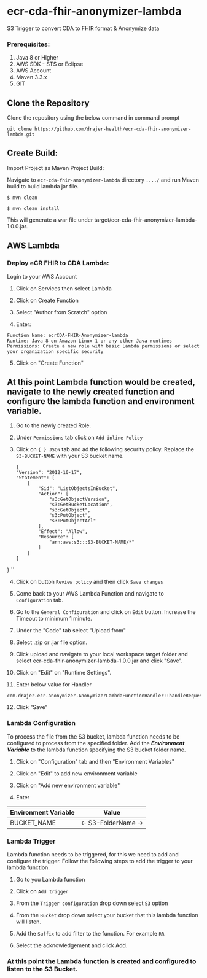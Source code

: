 # ecr-cda-fhir-anonymizer-lambda

S3 Trigger to convert CDA to FHIR format & Anonymize data

### Prerequisites:

1.  Java 8 or Higher
2.  AWS SDK - STS or Eclipse
3.  AWS Account
4.  Maven 3.3.x
5.  GIT

## Clone the Repository

Clone the repository using the below command in command prompt

`git clone https://github.com/drajer-health/ecr-cda-fhir-anonymizer-lambda.git`

## Create Build:

Import Project as Maven Project Build:

Navigate to `ecr-cda-fhir-anonymizer-lambda` directory  `..../` and run Maven build to build lambda jar file.

```
$ mvn clean

$ mvn clean install
```

This will generate a war file under target/ecr-cda-fhir-anonymizer-lambda-1.0.0.jar.

## AWS Lambda

### Deploy eCR FHIR to CDA Lambda:

Login to your AWS Account

1.  Click on Services then select Lambda

2.  Click on Create Function

3.  Select "Author from Scratch" option

4.  Enter:


```
Function Name: ecrCDA-FHIR-Anonymizer-lambda
Runtime: Java 8 on Amazon Linux 1 or any other Java runtimes
Permissions: Create a new role with basic Lambda permissions or select your organization specific security
```
5. Click on "Create Function"


## At this point Lambda function would be created, navigate to the newly created function and configure the lambda function and environment variable.

1. Go to the newly created Role.

2. Under `Permissions` tab click on `Add inline Policy`

3. Click on `{ } JSON` tab and ad the following security policy. Replace the `S3-BUCKET-NAME` with your S3 bucket name.
	```
	{
    "Version": "2012-10-17",
    "Statement": [
        {
            "Sid": "ListObjectsInBucket",
            "Action": [
                "s3:GetObjectVersion",
                "s3:GetBucketLocation",
                "s3:GetObject",
                "s3:PutObject",
                "s3:PutObjectAcl"
            ],
            "Effect": "Allow",
            "Resource": [
                "arn:aws:s3:::S3-BUCKET-NAME/*"
            ]
        }
    ]
}
	``

4. Click on button `Review policy` and then click `Save changes`

5. Come back to your AWS Lambda Function and navigate to `Configuration` tab.

6. Go to the `General Configuration` and click on `Edit` button. Increase the Timeout to minimum 1 minute.

7.  Under the "Code" tab select "Upload from"

8. Select .zip or .jar file option.

9. Click upload and navigate to your local workspace target folder and select ecr-cda-fhir-anonymizer-lambda-1.0.0.jar and click "Save".

10. Click on "Edit" on "Runtime Settings".

11. Enter below value for Handler


```
com.drajer.ecr.anonymizer.AnonymizerLambdaFunctionHandler::handleRequest

```
12.  Click "Save"

### Lambda Configuration
To process the file from the S3 bucket, lambda function needs to be configured to process from the specified folder. Add the ***Environment Variable*** to the lambda function specifying the S3 bucket folder name.

1.  Click on "Configuration" tab and then "Environment Variables"

2.  Click on "Edit" to add new environment variable

3.  Click on "Add new environment variable"

4.  Enter


|Environment Variable| Value |
|--|--|
|BUCKET_NAME  | <- S3-FolderName ->  |


### Lambda Trigger
Lambda function needs to be triggered, for this we need to add and configure the trigger. Follow the following steps to add the trigger to your lambda function.
1. Go to you Lambda function

2. Click on `Add trigger`

3. From the `Trigger configuration` drop down select
	`S3` option

4. From the `Bucket` drop down select your bucket that this lambda function will listen.

5. Add the `Suffix` to add filter to the function. For example `RR`

6. Select the acknowledgement and click Add.


### At this point the Lambda function is created and configured to listen to the S3 Bucket.
